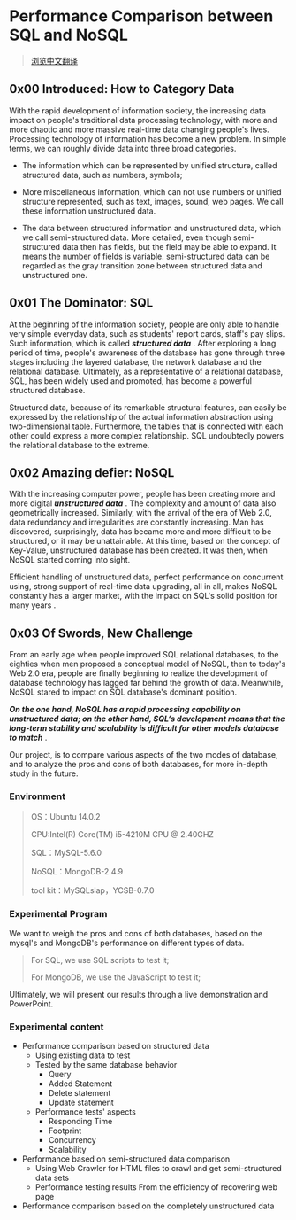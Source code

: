 Performance Comparison between SQL and NoSQL
============================================

> [浏览中文翻译](README-zh.md)

## 0x00 Introduced: How to Category Data

With the rapid development of information society, the increasing data impact on people's traditional data processing technology, with more and more chaotic and more massive real-time data changing people's lives. Processing technology of information has become a new problem. In simple terms, we can roughly divide data into three broad categories.

+ The information which can be represented by unified structure, called structured data, such as numbers, symbols;

+ More miscellaneous information, which can not use numbers or unified structure represented, such as text, images, sound, web pages. We call these information unstructured data.

+ The data between structured information and unstructured data, which we call semi-structured data. More detailed, even though semi-structured data then has fields, but the field may be able to expand. It means the number of fields is variable. semi-structured data can be regarded as the gray transition zone between structured data and unstructured one.

## 0x01 The Dominator: SQL

At the beginning of the information society, people are only able to handle very simple everyday data, such as students' report cards, staff's pay slips. Such information, which is called ___structured data___ . After exploring a long period of time, people's awareness of the database has gone through three stages including the layered database, the network database and the relational database. Ultimately, as a representative of a relational database, SQL, has been widely used and promoted, has become a powerful structured database.

Structured data, because of its remarkable structural features, can easily be expressed by the relationship of the actual information abstraction using two-dimensional table. Furthermore, the tables that is connected with each other could express a more complex relationship. SQL undoubtedly powers the relational database to the extreme.

## 0x02 Amazing defier: NoSQL

With the increasing computer power, people has been creating more and more digital ___unstructured data___ . The complexity and amount of data also geometrically increased. Similarly, with the arrival of the era of Web 2.0, data redundancy and irregularities are constantly increasing. Man has discovered, surprisingly, data has became more and more difficult to be structured, or it may be unattainable. At this time, based on the concept of Key-Value, unstructured database has been created. It was then, when NoSQL started coming into sight.

Efficient handling of unstructured data, perfect performance on concurrent using, strong support of real-time data upgrading, all in all, makes NoSQL constantly has a larger market, with the impact on SQL's solid position for many years .

## 0x03 Of Swords, New Challenge

From an early age when people improved SQL relational databases, to the eighties when men proposed a conceptual model of NoSQL,  then to today's Web 2.0 era, people are finally beginning to realize the development of database technology has lagged far behind the growth of data. Meanwhile, NoSQL stared to impact on SQL database's dominant position.

___On the one hand, NoSQL has a rapid processing capability on unstructured data; on the other hand, SQL‘s development means that the long-term stability and scalability is difficult for other models database to match___ .

Our project, is to compare various aspects of the two modes of database, and to analyze the pros and cons of both databases, for more in-depth study in the future.

### Environment

> OS：Ubuntu 14.0.2
>
> CPU:Intel(R) Core(TM) i5-4210M CPU @ 2.40GHZ
>
> SQL：MySQL-5.6.0
>
> NoSQL：MongoDB-2.4.9
>
> tool kit：MySQLslap，YCSB-0.7.0

### Experimental Program

We want to weigh the pros and cons of both databases, based on the mysql's and MongoDB's performance on different types of data.

> For SQL, we use SQL scripts to test it;
>
> For MongoDB, we use the JavaScript to test it;

Ultimately, we will present our results through a live demonstration and PowerPoint.

### Experimental content

+ Performance comparison based on structured data
  + Using existing data to test
  + Tested by the same database behavior
    + Query
    + Added Statement
    + Delete statement
    + Update statement
  + Performance tests' aspects
    + Responding Time
    + Footprint
    + Concurrency
    + Scalability  
+ Performance based on semi-structured data comparison
  + Using Web Crawler for HTML files to crawl and get semi-structured data sets
  + Performance testing results From the efficiency of recovering web page  
+ Performance comparison based on the completely unstructured data
